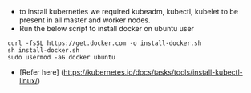 * to install kuberneties we required kubeadm, kubectl, kubelet to be present in all master and worker nodes.
* Run the below script to install docker on ubuntu user

```
curl -fsSL https://get.docker.com -o install-docker.sh
sh install-docker.sh
sudo usermod -aG docker ubuntu
```
* [Refer here] (https://kubernetes.io/docs/tasks/tools/install-kubectl-linux/)